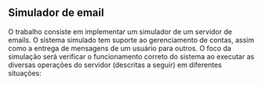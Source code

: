 ## Simulador de email
O trabalho consiste em implementar um simulador de um servidor de emails. O sistema simulado tem suporte ao gerenciamento de contas, assim como a entrega de mensagens de um usuário para outros.
O foco da simulação será verificar o funcionamento correto do sistema ao executar as diversas operações do servidor (descritas a seguir) em diferentes situações:


